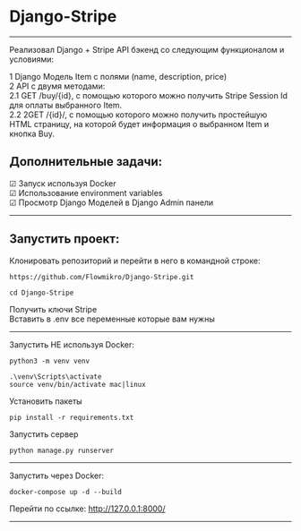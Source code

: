# Django-Stripe
___
Реализовал Django + Stripe API бэкенд со следующим функционалом и условиями:

1 Django Модель Item с полями (name, description, price)  
2 API с двумя методами:  
2.1 GET /buy/{id}, c помощью которого можно получить Stripe Session Id для оплаты выбранного Item.   
2.2 2GET /{id}/, c помощью которого можно получить простейшую HTML страницу, на которой будет информация о выбранном Item и кнопка Buy. 

## Дополнительные задачи:
☑ Запуск используя Docker  
☑ Использование environment variables  
☑ Просмотр Django Моделей в Django Admin панели
___
## Запустить проект:
Клонировать репозиторий и перейти в него в командной строке:  
```
https://github.com/Flowmikro/Django-Stripe.git
```  
```
cd Django-Stripe
```  
Получить ключи Stripe  
Вставить в .env все переменные которые вам нужны  
____
Запустить НЕ используя Docker:
```angular2html
python3 -m venv venv 
```
```angular2html
.\venv\Scripts\activate
source venv/bin/activate mac|linux
```
Установить пакеты
```angular2html
pip install -r requirements.txt
```
Запустить сервер
```angular2html
python manage.py runserver
```
___
Запустить через Docker:
```
docker-compose up -d --build
```  
Перейти по ссылке: http://127.0.0.1:8000/
___
